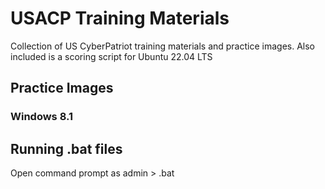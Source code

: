 # USACP Training Materials
Collection of US CyberPatriot training materials and practice images. Also included is a scoring script for Ubuntu 22.04 LTS 

## Practice Images
### Windows 8.1

## Running .bat files
Open command prompt as admin > <name>.bat